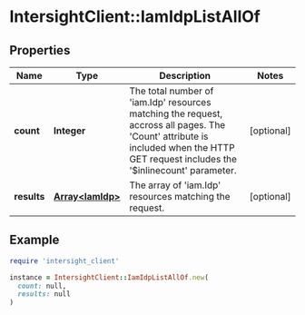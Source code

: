 # IntersightClient::IamIdpListAllOf

## Properties

| Name | Type | Description | Notes |
| ---- | ---- | ----------- | ----- |
| **count** | **Integer** | The total number of &#39;iam.Idp&#39; resources matching the request, accross all pages. The &#39;Count&#39; attribute is included when the HTTP GET request includes the &#39;$inlinecount&#39; parameter. | [optional] |
| **results** | [**Array&lt;IamIdp&gt;**](IamIdp.md) | The array of &#39;iam.Idp&#39; resources matching the request. | [optional] |

## Example

```ruby
require 'intersight_client'

instance = IntersightClient::IamIdpListAllOf.new(
  count: null,
  results: null
)
```

